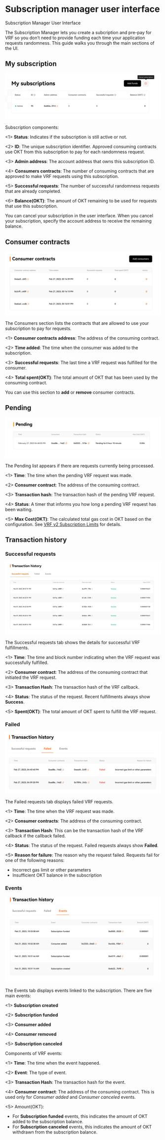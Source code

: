 # Subscription manager user interface

Subscription Manager User Interface

The Subscription Manager lets you create a subcription and pre-pay for VRF so you don’t need to provide funding each time your application requests randomness. This guide walks you through the main sections of the UI.

## **My subscription**

![img](../../img/photoOne.png)

Subscription components:

<1> **Status**: Indicates if the subscription is still active or not.

<2> **ID**: The unique subscription identifier. Approved consuming contracts use OKT from this subscription to pay for each randomness request.

<3> **Admin address**: The account address that owns this subscription ID.

<4> **Consumers contracts**: The number of consuming contracts that are approved to make VRF requests using this subscription.

<5> **Successful requests**: The number of successful randomness requests that are already completed.

<6> **Balance(OKT)**: The amount of OKT remaining to be used for requests that use this subscription.

You can cancel your subscription in the user interface. When you cancel your subscription, specify the account address to receive the remaining balance. 

## Consumer contracts

![img](../../img/photoTwo.png)

The Consumers section lists the contracts that are allowed to use your subscription to pay for requests.

<1> **Consumer contracts address**: The address of the consuming contract.

<2> **Time added**: The time when the consumer was added to the subscription.

<3> **Successful requests**: The last time a VRF request was fulfilled for the consumer.

<4> **Total spent(OKT)**: The total amount of OKT that has been used by the consuming contract.


You can use this section to **add** or **remove** consumer contracts.

## Pending

![img](../../img/phtotThree.png)

The Pending list appears if there are requests currently being processed.

<1> **Time**: The time when the pending VRF request was made.

<2> **Consumer contract**: The address of the consuming contract.

<3> **Transaction hash**: The transaction hash of the pending VRF request.

<4> **Status**: A timer that informs you how long a pending VRF request has been waiting.

<5> **Max Cost(OKT)**: The calculated total gas cost in OKT based on the configuration. See [VRF v2 Subscription Limits](/dev/oktc-solutions/oktc-vrf/Subscription-Method/SubScription) for details.

## Transaction history

### Successful requests

![img](../../img/photoFour.png)

The Successful requests tab shows the details for successful VRF fulfillments.

<1> **Time**: The time and block number indicating when the VRF request was successfully fulfilled.

<2> **Consumer contract**: The address of the consuming contract that initiated the VRF request.

<3> **Transaction Hash**: The transaction hash of the VRF callback.

<4> **Status**: The status of the request. Recent fulfillments always show **Success**.

<5> **Spent(OKT)**: The total amount of OKT spent to fulfill the VRF request.

### Failed

![img](../../img/phtotFive.png)

The Failed requests tab displays failed VRF requests.

<1> **Time**: The time when the VRF request was made.

<2> **Consumer contracts**: The address of the consuming contract.

<3> **Transaction Hash**: This can be the transaction hash of the VRF callback if the callback failed.

<4> **Status**: The status of the request. Failed requests always show **Failed**.

<5> **Reason for failure**: The reason why the request failed. Requests fail for one of the following reasons:

- Incorrect gas limit or other parameters
- Insufficient OKT balance in the subscription

### Events

![img](../../img/phtotSix.png)

The Events tab displays events linked to the subscription. There are five main events:

<1> **Subscription created**

<2> **Subscription funded**

<3> **Consumer added**

<4> **Consumer removed**

<5> **Subscription canceled**


Components of VRF events:

<1> **Time**: The time when the event happened.

<2> **Event**: The type of event.

<3> **Transaction Hash**: The transaction hash for the event.

<4> **Consumer contract**: The address of the consuming contract. This is used only for *Consumer added* and *Consumer canceled* events.

<5> Amount(OKT):

- For **Subscription funded** events, this indicates the amount of OKT added to the subscription balance.
- For **Subscription canceled** events, this indicates the amount of OKT withdrawn from the subscription balance.



